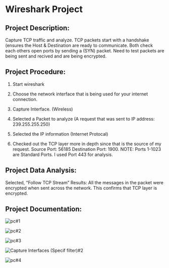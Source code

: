 # Wireshark Project

## Project Description: 
Capture TCP traffic and analyze. TCP packets start with a handshake (ensures the Host & Destination are ready to communicate. Both check each others open ports by sending a (SYN) packet. Need to test packets are being sent and recived and are being encrypted.


## Project Procedure: 
1. Start wireshark
2. Choose the network interface that is being used for your internet connection. 
3. Capture Interface. (Wireless)

4. Selected a Packet to analyze (A request that was sent to IP address: 239.255.255.250)

5. Selected the IP information (Internet Protocal)

6. Checked out the TCP layer more in depth since that is the source of my request. Source Port: 56185  Destination Port: 1900.
NOTE: Ports 1-1023 are Standard Ports. I used Port 443 for analysis.


## Project Data Analysis: 
Selected, “Follow TCP Stream” 
Results: All the messages in the packet were encrypted when sent across the network. This confirms that TCP layer is encrypted.


## Project Documentation:

![pc#1](https://user-images.githubusercontent.com/28675258/66273919-d62ae180-e846-11e9-8ef6-2c33a9ca151e.PNG)

![pc#2](https://user-images.githubusercontent.com/28675258/66273921-da56ff00-e846-11e9-9abf-8e203760b609.PNG)

![pc#3](https://user-images.githubusercontent.com/28675258/66273923-ddea8600-e846-11e9-842d-7e099b4b9f00.PNG)

![Capture Interfaces (Specif filter)#2](https://user-images.githubusercontent.com/28675258/66273927-e5119400-e846-11e9-8b21-2a3e499dbc88.PNG)

![pc#4](https://user-images.githubusercontent.com/28675258/66273924-e17e0d00-e846-11e9-8e8e-e89359e0421d.PNG)






